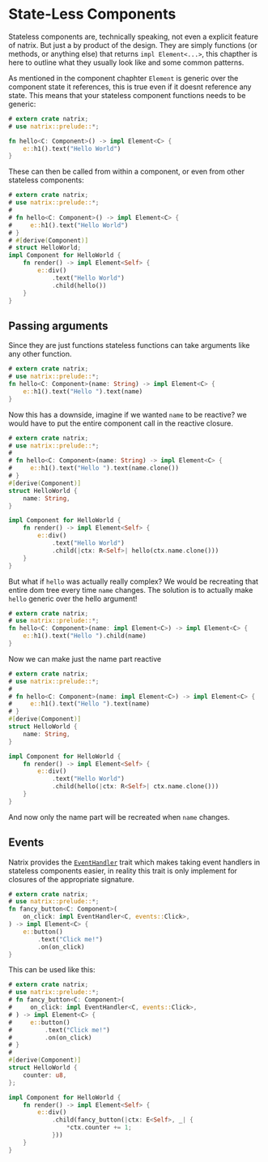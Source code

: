 # State-Less Components

Stateless components are, technically speaking, not even a explicit feature of natrix. But just a by product of the design. They are simply functions (or methods, or anything else) that returns `impl Element<...>`, this chapther is here to outline what they usually look like and some common patterns. 

As mentioned in the component chaphter `Element` is generic over the component state it references, this is true even if it doesnt reference any state.
This means that your stateless component functions needs to be generic:
```rust
# extern crate natrix;
# use natrix::prelude::*;

fn hello<C: Component>() -> impl Element<C> {
    e::h1().text("Hello World")
}
```

These can then be called from within a component, or even from other stateless components:
```rust
# extern crate natrix;
# use natrix::prelude::*;
#
# fn hello<C: Component>() -> impl Element<C> {
#     e::h1().text("Hello World")
# }
# #[derive(Component)]
# struct HelloWorld;
impl Component for HelloWorld {
    fn render() -> impl Element<Self> {
        e::div()
            .text("Hello World")
            .child(hello())
    }
}
```

## Passing arguments
Since they are just functions stateless functions can take arguments like any other function.
```rust
# extern crate natrix;
# use natrix::prelude::*;
fn hello<C: Component>(name: String) -> impl Element<C> {
    e::h1().text("Hello ").text(name)
}
```

Now this has a downside, imagine if we wanted `name` to be reactive? we would have to put the entire component call in the reactive closure.
```rust
# extern crate natrix;
# use natrix::prelude::*;
#
# fn hello<C: Component>(name: String) -> impl Element<C> {
#     e::h1().text("Hello ").text(name.clone())
# }
#[derive(Component)]
struct HelloWorld {
    name: String,
}

impl Component for HelloWorld {
    fn render() -> impl Element<Self> {
        e::div()
            .text("Hello World")
            .child(|ctx: R<Self>| hello(ctx.name.clone()))
    }
}
```

But what if `hello` was actually really complex? We would be recreating that entire dom tree every time `name` changes. The solution is to actually make `hello` generic over the hello argument!

```rust
# extern crate natrix;
# use natrix::prelude::*;
fn hello<C: Component>(name: impl Element<C>) -> impl Element<C> {
    e::h1().text("Hello ").child(name)
}
```

Now we can make just the name part reactive
```rust
# extern crate natrix;
# use natrix::prelude::*;
#
# fn hello<C: Component>(name: impl Element<C>) -> impl Element<C> {
#     e::h1().text("Hello ").text(name)
# }
#[derive(Component)]
struct HelloWorld {
    name: String,
}

impl Component for HelloWorld {
    fn render() -> impl Element<Self> {
        e::div()
            .text("Hello World")
            .child(hello(|ctx: R<Self>| ctx.name.clone()))
    }
}
``````

And now only the name part will be recreated when `name` changes.

## Events
Natrix provides the [`EventHandler`](callbacks::EventHandler) trait which makes taking event handlers in stateless components easier, in reality this trait is only implement for closures of the appropriate signature.

```rust
# extern crate natrix;
# use natrix::prelude::*;
fn fancy_button<C: Component>(
    on_click: impl EventHandler<C, events::Click>,
) -> impl Element<C> {
    e::button()
        .text("Click me!")
        .on(on_click)
}
```

This can be used like this:
```rust
# extern crate natrix;
# use natrix::prelude::*;
# fn fancy_button<C: Component>(
#     on_click: impl EventHandler<C, events::Click>,
# ) -> impl Element<C> {
#     e::button()
#         .text("Click me!")
#         .on(on_click)
# }
#
#[derive(Component)]
struct HelloWorld {
    counter: u8,
};

impl Component for HelloWorld {
    fn render() -> impl Element<Self> {
        e::div()
            .child(fancy_button(|ctx: E<Self>, _| {
                *ctx.counter += 1;
            }))
    }
}
```
